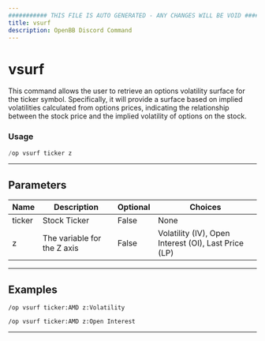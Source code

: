 ```yaml
---
########### THIS FILE IS AUTO GENERATED - ANY CHANGES WILL BE VOID ###########
title: vsurf
description: OpenBB Discord Command
---
```


# vsurf

This command allows the user to retrieve an options volatility surface for the ticker symbol. Specifically, it will provide a surface based on implied volatilities calculated from options prices, indicating the relationship between the stock price and the implied volatility of options on the stock.

### Usage

```python wordwrap
/op vsurf ticker z
```

---

## Parameters

| Name | Description | Optional | Choices |
| ---- | ----------- | -------- | ------- |
| ticker | Stock Ticker | False | None |
| z | The variable for the Z axis | False | Volatility (IV), Open Interest (OI), Last Price (LP) |


---

## Examples

```
/op vsurf ticker:AMD z:Volatility
```

```
/op vsurf ticker:AMD z:Open Interest
```

---
